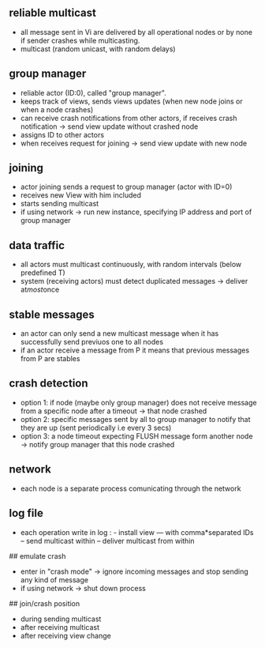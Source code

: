 ## reliable multicast
* all message sent in Vi are delivered by all operational nodes or by none if sender crashes while multicasting.
* multicast (random unicast, with random delays)

## group manager
* reliable actor (ID:0), called "group manager".
* keeps track of views, sends views updates (when new node joins or when a node crashes)
* can receive crash notifications from other actors, if receives crash notification -> send view update without crashed node
* assigns ID to other actors
* when receives request for joining -> send view update with new node

## joining 			
* actor joining sends a request to group manager (actor with ID=0)
* receives new View with him included
* starts sending multicast
* if using network -> run new instance, specifying IP address and port of group manager

## data traffic
* all actors must multicast continuously, with random intervals (below predefined T)
* system (receiving actors) must detect duplicated messages -> deliver at*most*once

## stable messages
* an actor can only send a new multicast message when it has successfully send previuos one to all nodes
* if an actor receive a message from P it means that previous messages from P are stables

## crash detection
* option 1: if node (maybe only group manager) does not receive message from a specific node after a timeout -> that node crashed
* option 2: specific messages sent by all to group manager to notify that they are up (sent periodically i.e every 3 secs)
* option 3: a node timeout expecting FLUSH message form another node -> notify group manager that this node crashed

## network
* each node is a separate process comunicating through the network

## log file
* each operation write in log :
															- <ID> install view <view seqnum> <participant list> — with comma*separated IDs
															– <ID> send multicast <seqnum> within <view seqnum>
															– <ID> deliver multicast <seqnum> from <ID> within <view seqnum>  

## emulate crash
* enter in "crash mode" -> ignore incoming messages and stop sending any kind of message
* if using network -> shut down process

## join/crash position
* during sending multicast
* after receiving multicast
* after receiving view change
